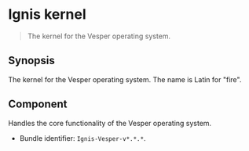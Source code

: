 # Ignis kernel
> The kernel for the Vesper operating system.

## Synopsis
The kernel for the Vesper operating system.
The name is Latin for "fire".

## Component
Handles the core functionality of the Vesper operating system.
* Bundle identifier: `Ignis-Vesper-v*.*.*`.